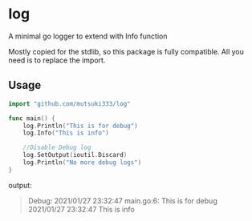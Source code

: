 # log
A minimal go logger to extend with Info function

Mostly copied for the stdlib, so this package is fully compatible. All you need is to replace the import.


## Usage

```go
import "github.com/mutsuki333/log"

func main() {
	log.Println("This is for debug")
    log.Info("This is info")

    //Disable Debug log
    log.SetOutput(ioutil.Discard)
	log.Println("No more debug logs")
}
```

output:

> Debug: 2021/01/27 23:32:47 main.go:6: This is for debug  
> 2021/01/27 23:32:47 This is info

